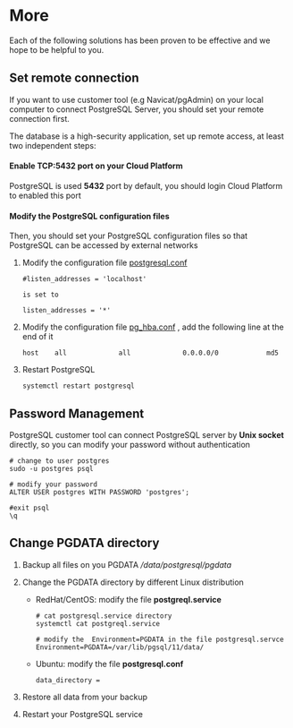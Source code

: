 # More

Each of the following solutions has been proven to be effective and we hope to be helpful to you.

## Set remote connection

If you want to use customer tool (e.g Navicat/pgAdmin) on your local computer to connect PostgreSQL Server, you should set your remote connection first.  

The database is a high-security application, set up remote access, at least two independent steps:

#### Enable **TCP:5432** port on your Cloud Platform

PostgreSQL is used **5432** port by default, you should login Cloud Platform to enabled this port

#### Modify the PostgreSQL configuration files

Then, you should set your PostgreSQL configuration files so that PostgreSQL can be accessed by external networks

1. Modify the configuration file [postgresql.conf](/zh/components.md#postgresql) 
   ```
   #listen_addresses = 'localhost'

   is set to

   listen_addresses = '*'
   ```

2. Modify the configuration file [pg_hba.conf]((/zh/components.md#postgresql)) , add the following line at the end of it
   ```
   host    all             all             0.0.0.0/0            md5
   ```

3. Restart PostgreSQL
   ```
   systemctl restart postgresql
   ```

## Password Management

PostgreSQL customer tool can connect PostgreSQL server by **Unix socket** directly, so you can modify your password without authentication

```
# change to user postgres
sudo -u postgres psql

# modify your password
ALTER USER postgres WITH PASSWORD 'postgres';

#exit psql
\q
```

## Change PGDATA directory

1. Backup all files on you PGDATA */data/postgresql/pgdata* 
2. Change the PGDATA directory by different Linux distribution

   * RedHat/CentOS: modify the file **postgreql.service** 
      ```
      # cat postgresql.service directory
      systemctl cat postgreql.service 

      # modify the  Environment=PGDATA in the file postgresql.servce
      Environment=PGDATA=/var/lib/pgsql/11/data/
      ```
   * Ubuntu: modify the file **postgresql.conf** 
     ```
     data_directory =
     ```
3. Restore all data from your backup
4. Restart your PostgreSQL service